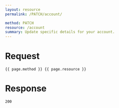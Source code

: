 ```yaml
---
layout: resource
permalink: /PATCH/account/

method: PATCH
resource: /account
summary: Update specific details for your account.
---
```


# Request

~~~
{{ page.method }} {{ page.resource }}
~~~

# Response

~~~
200
~~~
